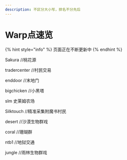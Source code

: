 ```yaml
---
description: 不区分大小写，排名不分先后
---
```


# Warp点速览

{% hint style="info" %}
页面正在不断更新中
{% endhint %}

Sakura //桃花源

tradercenter //村民交易

enddoor //末地门

bigchicken //小黑塔

slm 史莱姆农场

Silktouch //精准采集附魔书村民

desert //沙漠生物群戏

coral //珊瑚群

ntb1 //地狱交通

jungle //雨林生物群戏
